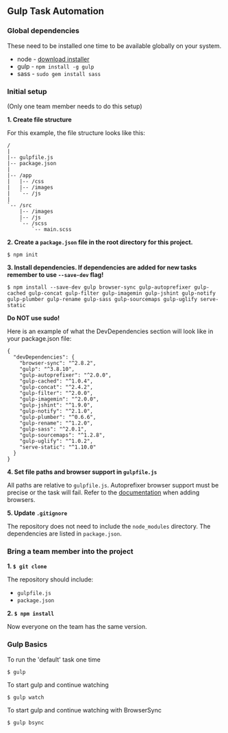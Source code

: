 ## Gulp Task Automation

### Global dependencies

These need to be installed one time to be available globally on your system.

- node - [download installer](http://nodejs.org/)
- gulp - `npm install -g gulp`
- sass - `sudo gem install sass`

### Initial setup
(Only one team member needs to do this setup)

**1. Create file structure**

For this example, the file structure looks like this:
```
/
|
|-- gulpfile.js
|-- package.json
|
|-- /app
|   |-- /css
|   |-- /images
|   `-- /js
|
`-- /src
    |-- /images
    |-- /js
    `-- /scss
        `-- main.scss
```

**2. Create a `package.json` file in the root directory for this project.**

`$ npm init`

**3. Install dependencies. If dependencies are added for new tasks remember to use `--save-dev` flag!**

`$ npm install --save-dev gulp browser-sync gulp-autoprefixer gulp-cached gulp-concat gulp-filter gulp-imagemin gulp-jshint gulp-notify gulp-plumber gulp-rename gulp-sass gulp-sourcemaps gulp-uglify serve-static`

**Do NOT use sudo!**

Here is an example of what the DevDependencies section will look like in your package.json file:

```
{
  "devDependencies": {
    "browser-sync": "^2.8.2",
    "gulp": "^3.8.10",
    "gulp-autoprefixer": "^2.0.0",
    "gulp-cached": "^1.0.4",
    "gulp-concat": "^2.4.2",
    "gulp-filter": "^2.0.0",
    "gulp-imagemin": "^2.0.0",
    "gulp-jshint": "^1.9.0",
    "gulp-notify": "^2.1.0",
    "gulp-plumber": "^0.6.6",
    "gulp-rename": "^1.2.0",
    "gulp-sass": "^2.0.1",
    "gulp-sourcemaps": "^1.2.8",
    "gulp-uglify": "^1.0.2",
    "serve-static": "^1.10.0"
  }
}
```

**4. Set file paths and browser support in `gulpfile.js`**

All paths are relative to `gulpfile.js`. Autoprefixer browser support must be precise or the task will fail. Refer to the [documentation](https://github.com/ai/browserslist) when adding browsers.

**5. Update `.gitignore`**

The repository does not need to include the `node_modules` directory. The dependencies are listed in `package.json`.

### Bring a team member into the project
**1. `$ git clone`**

The repository should include:
- `gulpfile.js`
- `package.json`

**2. `$ npm install`**

Now everyone on the team has the same version.

### Gulp Basics
To run the 'default' task one time

`$ gulp`

To start gulp and continue watching

`$ gulp watch`

To start gulp and continue watching with BrowserSync

`$ gulp bsync`
